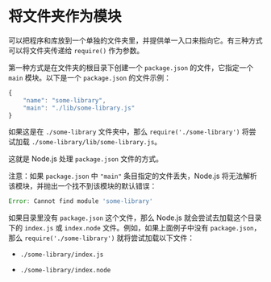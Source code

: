 # 将文件夹作为模块

可以把程序和库放到一个单独的文件夹里，并提供单一入口来指向它。有三种方式可以将文件夹传递给 `require()` 作为参数。

第一种方式是在文件夹的根目录下创建一个 `package.json` 的文件，它指定一个 `main` 模块。以下是一个 `package.json` 的文件示例：

``` javascript
{
    "name": "some-library",
    "main": "./lib/some-library.js"
}
```

如果这是在 `./some-library` 文件夹中，那么 `require('./some-library')` 将尝试加载 `./some-library/lib/some-library.js`。

这就是 Node.js 处理 `package.json` 文件的方式。

注意：如果 `package.json` 中 `"main"` 条目指定的文件丢失，Node.js 将无法解析该模块，并抛出一个找不到该模块的默认错误：

``` javascript
Error: Cannot find module 'some-library'
```

如果目录里没有 `package.json` 这个文件，那么 Node.js 就会尝试去加载这个目录下的 `index.js` 或 `index.node` 文件。例如，如果上面例子中没有 `package.json`，那么 `require('./some-library')` 就将尝试加载以下文件：

* `./some-library/index.js`

* `./some-library/index.node`